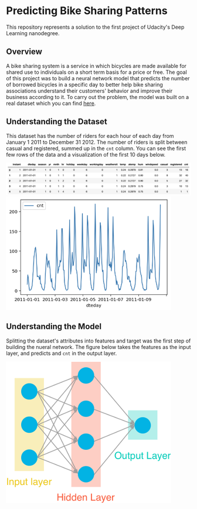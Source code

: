 # Predicting Bike Sharing Patterns

This repository represents a solution to the first project of Udacity's Deep Learning nanodegree.


## Overview

A bike sharing system is a service in which bicycles are made available for shared use to individuals on a
short term basis for a price or free. The goal of this project was to build a neural network model that predicts the number
of borrowed bicycles in a specific day to better help bike sharing associations understand their customers' behavior and improve
their business according to it. To carry out the problem, the model was built on a real dataset which you
can find [here](https://archive.ics.uci.edu/ml/datasets/Bike+Sharing+Dataset).


## Understanding the Dataset

This dataset has the number of riders for each hour of each day from January 1 2011 to December 31 2012. The number
of riders is split between casual and registered, summed up in the `cnt` column. You can see the first few rows
of the data and a visualization of the first 10 days below.


<img src="Images/dataset.png" alt="dataset image" width="800" />


<img src="Images/10days.png" alt="10 days visualization" width="450" />





## Understanding the Model
Splitting the dataset's attributes into features and target was the first step of building the nueral network. The figure below takes the features as the input layer, and predicts and `cnt` in the output layer.




<img src="Images/neural_network.png" alt="10 days visualization" width="450" />

